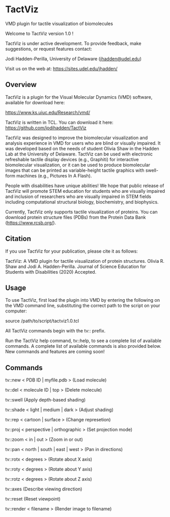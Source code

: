 # TactViz
VMD plugin for tactile visualization of biomolecules

Welcome to TactViz version 1.0 !

TactViz is under active development.
To provide feedback, make suggestions, or request features contact:

Jodi Hadden-Perilla, University of Delaware (jhadden@udel.edu)

Visit us on the web at: https://sites.udel.edu/jhadden/

Overview
--------

TactViz is a plugin for the Visual Molecular Dynamics (VMD) software, available
for download here:

https://www.ks.uiuc.edu/Research/vmd/

TactViz is written in TCL. You can download it here:
https://github.com/jodihadden/TactViz

TactViz was designed to improve the biomolecular visualization and analysis
experience in VMD for users who are blind or visually impaired. It was developed
based on the needs of student Olivia Shaw in the Hadden Lab at the University of
Delaware. TactViz can be used with electronic refreshable tactile display
devices (e.g., Graphiti) for interactive biomolecular visualization, or it can
be used to produce biomolecular images that can be printed as variable-height
tactile graphics with swell-form machines (e.g., Pictures In A Flash).

People with disabilities have unique abilities! We hope that public
release of TactViz will promote STEM education for students who are visually
impaired and inclusion of researchers who are visually impaired in STEM fields
including computational structural biology, biochemistry, and biophysics.

Currently, TactViz only supports tactile visualization of proteins.
You can download protein structure files (PDBs) from the Protein Data Bank
(https://www.rcsb.org/).

Citation
--------  

If you use TactViz for your publication, please cite it as follows:

TactViz: A VMD plugin for tactile visualization of protein structures.
Olivia R. Shaw and Jodi A. Hadden-Perilla.
Journal of Science Education for Students with Disabilities (2020) Accepted.

Usage
-----

To use TactViz, first load the plugin into VMD by entering the following on the
VMD command line, substituting the correct path to the script on your computer:

source /path/to/script/tactviz1.0.tcl

All TactViz commands begin with the tv:: prefix.

Run the TactViz help command, tv::help, to see a complete list of available
commands. A complete list of available commands is also provided below. New
commands and features are coming soon!

Commands
--------

tv::new < PDB ID | myfile.pdb >         (Load molecule)

tv::del < molecule ID | top >           (Delete molecule)

tv::swell                               (Apply depth-based shading)

tv::shade < light | medium | dark >     (Adjust shading)

tv::rep < cartoon | surface >           (Change represetion)

tv::proj < perspective | orthographic > (Set projection mode)

tv::zoom < in | out >                   (Zoom in or out)

tv::pan < north | south | east | west > (Pan in directions)

tv::rotx < degrees >                    (Rotate about X axis)

tv::roty < degrees >                    (Rotate about Y axis)

tv::rotz < degrees >                    (Rotate about Z axis)

tv::axes                                (Describe viewing direction)

tv::reset                               (Reset viewpoint)

tv::render < filename >                 (Render image to filename)
